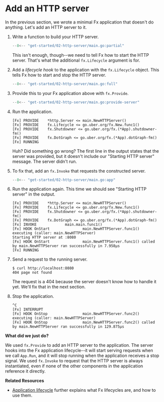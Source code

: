# Add an HTTP server

In the previous section, we wrote a minimal Fx application
that doesn't do anything.
Let's add an HTTP server to it.

1. Write a function to build your HTTP server.

     ```go
     --8<-- "get-started/02-http-server/main.go:partial"
     ```

     This isn't enough, though--we need to tell Fx how to start the HTTP server.
     That's what the additional `fx.Lifecycle` argument is for.

2. Add a *lifecycle hook* to the application with the `fx.Lifecycle` object.
   This tells Fx how to start and stop the HTTP server.

     ```go
     --8<-- "get-started/02-http-server/main.go:full"
     ```

3. Provide this to your Fx application above with `fx.Provide`.

     ```go
     --8<-- "get-started/02-http-server/main.go:provide-server"
     ```

4. Run the application.

     ```
     [Fx] PROVIDE    *http.Server <= main.NewHTTPServer()
     [Fx] PROVIDE    fx.Lifecycle <= go.uber.org/fx.New.func1()
     [Fx] PROVIDE    fx.Shutdowner <= go.uber.org/fx.(*App).shutdowner-fm()
     [Fx] PROVIDE    fx.DotGraph <= go.uber.org/fx.(*App).dotGraph-fm()
     [Fx] RUNNING
     ```

     Huh? Did something go wrong?
     The first line in the output states that the server was provided,
     but it doesn't include our "Starting HTTP server" message.
     The server didn't run.

5. To fix that, add an `fx.Invoke` that requests the constructed server.

     ```go
     --8<-- "get-started/02-http-server/main.go:app"
     ```

6. Run the application again.
   This time we should see "Starting HTTP server" in the output.

     ```
     [Fx] PROVIDE    *http.Server <= main.NewHTTPServer()
     [Fx] PROVIDE    fx.Lifecycle <= go.uber.org/fx.New.func1()
     [Fx] PROVIDE    fx.Shutdowner <= go.uber.org/fx.(*App).shutdowner-fm()
     [Fx] PROVIDE    fx.DotGraph <= go.uber.org/fx.(*App).dotGraph-fm()
     [Fx] INVOKE             main.main.func1()
     [Fx] HOOK OnStart               main.NewHTTPServer.func1() executing (caller: main.NewHTTPServer)
     Starting HTTP server at :8080
     [Fx] HOOK OnStart               main.NewHTTPServer.func1() called by main.NewHTTPServer ran successfully in 7.958µs
     [Fx] RUNNING
     ```

7. Send a request to the running server.

     ```shell
     $ curl http://localhost:8080
     404 page not found
     ```

     The request is a 404 because the server doesn't know how to handle it yet.
     We'll fix that in the next section.

8. Stop the application.

     ```
     ^C
     [Fx] INTERRUPT
     [Fx] HOOK OnStop                main.NewHTTPServer.func2() executing (caller: main.NewHTTPServer)
     [Fx] HOOK OnStop                main.NewHTTPServer.func2() called by main.NewHTTPServer ran successfully in 129.875µs
     ```

**What did we just do?**

We used `fx.Provide` to add an HTTP server to the application.
The server hooks into the Fx application lifecycle--it will
start serving requests when we call `App.Run`,
and it will stop running when the application receives a stop signal.
We used `fx.Invoke` to request that the HTTP server is always instantiated,
even if none of the other components in the application reference it directly.

**Related Resources**

* [Application lifecycle](/lifecycle.md) further explains what Fx lifecycles are,
  and how to use them.

<!-- 
TODO: when the docs exist

**Related Resources**

* TODO: link to fx.Provide
* TODO: link to fx.Invoke

-->

